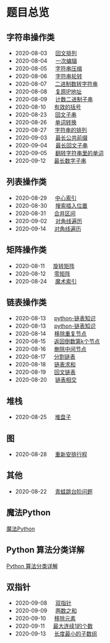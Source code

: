 # 题目总览

## 字符串操作类

* 2020-08-03 &emsp; [回文排列](/python/字符串操作/回文排列.md)
* 2020-08-04 &emsp; [一次编辑](/python/字符串操作/一次编辑.md)
* 2020-08-05 &emsp; [字符串压缩](/python/字符串操作/字符串压缩.md)
* 2020-08-06 &emsp; [字符串轮转](/python/字符串操作/字符串轮转.md)
* 2020-08-07 &emsp; [二进制数转字符串](/python/字符串操作/二进制数转字符串.md)
* 2020-08-08 &emsp; [复原IP地址](/python/字符串操作/复原IP地址.md)
* 2020-08-09 &emsp; [计数二进制子串](/python/字符串操作/计数二进制子串.md)
* 2020-08-10 &emsp; [有效的括号](/python/字符串操作/有效的括号.md)
* 2020-08-23 &emsp; [回文子串](/python/字符串操作/回文子串.md)
* 2020-08-26 &emsp; [单词转换](/python/字符串操作/单词转换.md)
* 2020-08-27 &emsp; [字符串的排列](/python/字符串操作/字符串的排列.md)
* 2020-09-03 &emsp; [最长公共前缀](/python/字符串操作/最长公共前缀.md)
* 2020-09-04 &emsp; [最长回文子串](/python/字符串操作/最长回文子串.md)
* 2020-09-05 &emsp; [翻转字符串里的单词](/python/字符串操作/翻转字符串里的单词.md)
* 2020-09-12 &emsp; [最长数字子串](/python/字符串操作/最长数字子串.md)

## 列表操作类

* 2020-08-29 &emsp; [中心索引](/python/列表/中心索引.md)
* 2020-08-30 &emsp; [搜索插入位置](/python/列表/搜索插入位置.md)
* 2020-08-31 &emsp; [合并区间](/python/列表/合并区间.md)
* 2020-09-02 &emsp; [对角线遍历](/python/列表/对角线遍历.md)
* 2020-09-14 &emsp; [对角线遍历](/python/列表/旋转数组.md)

## 矩阵操作类

* 2020-08-11 &emsp; [旋转矩阵](/python/矩阵/旋转矩阵.md)
* 2020-08-12 &emsp; [零矩阵](/python/矩阵/零矩阵.md)
* 2020-08-24 &emsp; [魔术索引](/python/矩阵/魔术索引.md)

## 链表操作类

* 2020-08-13 &emsp; [python-链表知识](/python/链表/链表基础知识.md)
* 2020-08-13 &emsp; [python-链表知识](/python/链表/链表基础知识.md)
* 2020-08-14 &emsp; [移除重复节点](/python/链表/移除重复节点.md)
* 2020-08-15 &emsp; [返回倒数第k个节点](/python/链表/返回倒数第k个节点.md)
* 2020-08-16 &emsp; [删除中间节点](/python/链表/删除中间节点.md)
* 2020-08-17 &emsp; [分割链表](/python/链表/分割链表.md)
* 2020-08-18 &emsp; [链表求和](/python/链表/链表求和.md)
* 2020-08-19 &emsp; [回文链表](/python/链表/回文链表.md)
* 2020-08-20 &emsp; [链表相交](/python/链表/链表相交.md)

## 堆栈

* 2020-08-25 &emsp; [堆盘子](/python/堆栈/堆盘子.md)

## 图

* 2020-08-28 &emsp; [重新安排行程](/python/图/重新安排行程.md)

## 其他

* 2020-08-22 &emsp; [青蛙跳台阶问题](/python/其他/青蛙跳台阶问题.md)

## 魔法Python

[魔法Python](/magic/README.md)

## Python 算法分类详解

[Python 算法分类详解](/python_algorithm/README.md)

## 双指针

* 2020-09-08 &emsp; [双指针](/python/双指针/双指针.md)
* 2020-09-09 &emsp; [两数之和](/python/双指针/两数之和.md)
* 2020-09-10 &emsp; [移除元素](/python/双指针/移除元素.md)
* 2020-09-11 &emsp; [最大连续1的个数](/python/双指针/最大连续1的个数.md)
* 2020-09-13 &emsp; [长度最小的子数组](/python/双指针/长度最小的子数组.md)

